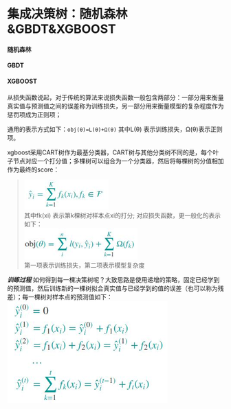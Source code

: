 集成决策树：随机森林&GBDT&XGBOOST
====
#### 随机森林 ####


#### GBDT ####


#### XGBOOST ####
从损失函数说起，对于传统的算法来说损失函数一般包含两部分：一部分用来衡量真实值与预测值之间的误差称为训练损失，另一部分用来衡量模型的复杂程度作为惩罚项成为正则项；

通用的表示方式如下：```obj(θ)=L(θ)+Ω(θ)``` 其中L(θ) 表示训练损失，Ω(θ)表示正则项。

xgboost采用CART树作为最基分类器，CART树与其他分类树不同的是，每个叶子节点对应一个打分值；多棵树可以组合为一个分类器，然后将每棵树的分值相加作为最终的score：
>![模型打分](/docs/ml/images/8-1.jpg)  <br>其中fk(xi) 表示第k棵树对样本点xi的打分; 
对应损失函数，更一般化的表示如下：<br>![损失函数](/docs/ml/images/8-2.jpg)<br>
第一项表示训练损失，第二项表示模型复杂度

***训练过程***
如何得到每一棵决策树呢？大致思路是使用递增的策略，固定已经学到的预测值，然后训练新的一棵树拟合真实值与已经学到的值的误差（也可以称为残差）；每一棵树对样本点的预测值如下：<br>![训练过程](/docs/ml/images/8-3.jpg)


